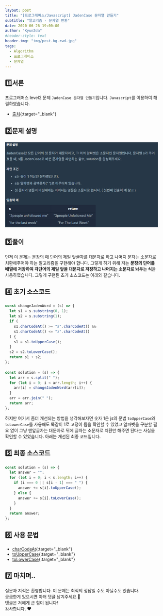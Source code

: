 ```yaml
---
layout: post
title: "[프로그래머스/Javascript] JadenCase 문자열 만들기"
subtitle: "알고리즘 - 문자열 변환"
date: 2020-06-26 19:00:00
author: "Kyun2da"
#header-style: text
header-img: "img/post-bg-rwd.jpg"
tags:
  - Algorithm
  - 프로그래머스
  - 문자열
---
```


## 1️⃣서론

프로그래머스 level2 문제 `JadenCase 문자열 만들기`입니다.
`Javascript`를 이용하여 해결하였습니다.

- [출처](https://programmers.co.kr/learn/courses/30/lessons/12951){:target="\_blank"}

## 2️⃣문제 설명

![피보나치](/img/algorithm/jadencase.png)

## 3️⃣풀이

먼저 이 문제는 문장의 매 단어의 제일 앞글자를 대문자로 하고 나머지 문자는 소문자로 치환해주어야 하는 알고리즘을 구현해야 합니다.
그렇게 하기 위해 저는 **문장의 단어를 배열에 저장하여 각단어의 제일 앞을 대문자로 저장하고 나머지는 소문자로 놔두는 식**을 사용하였습니다. 그렇게 구현된 초기 소스코드는 아래와 같습니다.

## 4️⃣ 초기 소스코드

```js
const changeJadenWord = (s) => {
  let s1 = s.substring(0, 1);
  let s2 = s.substring(1);
  if (
    s1.charCodeAt() >= "a".charCodeAt() &&
    s1.charCodeAt() <= "z".charCodeAt()
  ) {
    s1 = s1.toUpperCase();
  }
  s2 = s2.toLowerCase();
  return s1 + s2;
};

const solution = (s) => {
  let arr = s.split(" ");
  for (let i = 0; i < arr.length; i++) {
    arr[i] = changeJadenWord(arr[i]);
  }
  arr = arr.join(" ");
  return arr;
};
```

하지만 여기서 좀더 개선되는 방법을 생각해보자면 숫자 1은 js의 문법 `toUpperCase`와 `toLowerCase`를 사용해도 똑같이 1로 고정이 됨을 확인할 수 있었고 알파벳을 구분할 필요 없이 그냥 맨앞글자는 대문자로 뒤에 글자는 소문자로 치환만 해주면 된다는 사실을 확인할 수 있었습니다. 아래는 개선된 최종 코드입니다.

## 5️⃣ 최종 소스코드

```js
const solution = (s) => {
  let answer = "";
  for (let i = 0; i < s.length; i++) {
    if (i === 0 || s[i - 1] === " ") {
      answer += s[i].toUpperCase();
    } else {
      answer += s[i].toLowerCase();
    }
  }
  return answer;
};
```

## 6️⃣ 사용 문법

- [charCodeAt](https://developer.mozilla.org/ko/docs/Web/JavaScript/Reference/Global_Objects/String/charCodeAt){:target="\_blank"}
- [toUpperCase](https://developer.mozilla.org/ko/docs/Web/JavaScript/Reference/Global_Objects/String/toUpperCase){:target="\_blank"}
- [toLowerCase](https://developer.mozilla.org/ko/docs/Web/JavaScript/Reference/Global_Objects/String/toLowerCase){:target="\_blank"}

## 7️⃣ 마치며..

질문과 지적은 환영합니다. 이 문제는 최적의 정답일 수도 아닐수도 있습니다.  
궁금한게 있으시면 아래 댓글 남겨주세요.🙏  
댓글은 저에게 큰 힘이 됩니다!  
감사합니다. ❤️

